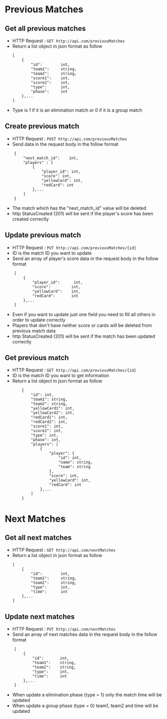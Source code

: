 # Previous Matches

## Get all previous matches

* HTTP Request : ```GET http://api.com/previousMatches```
* Return a list object in json format as follow
    ``` 
    [
        {
            "id":        int,    
            "team1":     string, 
            "team2":     string,
            "score1":    int,    
            "score2":    int,    
            "type":      int,    
            "phase":     int    
        },...
    ]
    ```
* Type is 1 if it is an elimination match or 0 if it is a group match   

## Create previous match

* HTTP Request : ```POST http://api.com/previousMatches```
* Send data in the request body in the follow format 
``` 
    {
        "next_match_id":    int,
        "players" : [
            {
                "player_id": int,
                "score": int,
                "yellowCard": int,
                "redCard": int
            },...
        ]
    }
```
* The match which has the "next_match_id" value will be deleted
* http StatusCreated (201) will be sent if the player's score has been created correctly

## Update previous match

* HTTP Request : ```PUT http://api.com/previousMatches/{id}```
* ID is the match ID you want to update
* Send an array of player's score data in the request body in the follow format
``` 
    [
        {  
            "player_id":      int,
            "score":         int, 
            "yellowCard":    int, 
            "redCard":       int
        },...
    ]
```
* Even if you want to update just one field you need to fill all others in order to update correctly
* Players that don't have neither score or cards will be deleted from previous match data
* http StatusCreated (201) will be sent if the match has been updated correctly

## Get previous match

* HTTP Request : ```GET http://api.com/previousMatches/{id}```
* ID is the match ID you want to get information
* Return a list object in json format as follow
    ``` 
        {
            "id": int,
            "team1": string,
            "team2": string,
            "yellowCard1": int,
            "yellowCard2": int,
            "redCard1": int,
            "redCard2": int,
            "score1": int,
            "score2": int,
            "type": int,
            "phase": int,
            "players": [
                {
                    "player": {
                        "id": int,
                        "name": string,
                        "team": string
                    },
                    "score": int,
                    "yellowCard": int,
                    "redCard": int
                },...
            ]
        }
    ```

# Next Matches

## Get all next matches

* HTTP Request : ```GET http://api.com/nextMatches```
* Return a list object in json format as follow
    ``` 
    [
        {
            "id":        int,    
            "team1":     string, 
            "team2":     string,
            "type":      int,    
            "time":      int    
        },...
    ]
    ```

## Update next matches

* HTTP Request : ```PUT http://api.com/nextMatches```
* Send an array of next matches data in the request body in the follow format
``` 
    [
        {  
            "id":       int,
            "team1":    string,
            "team2":    string,
            "type":     int,
            "time":     int
        },...
    ]
```
* When update a elimination phase (type = 1) only the match time will be updated
* When update a group phase (type = 0) team1, team2 and time will be updated